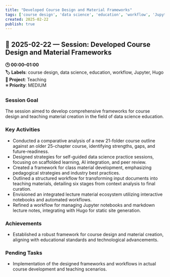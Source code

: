 ```yaml
---
title: "Developed Course Design and Material Frameworks"
tags: ['course design', 'data science', 'education', 'workflow', 'Jupyter', 'Hugo']
created: 2025-02-22
publish: true
---
```


## 📅 2025-02-22 — Session: Developed Course Design and Material Frameworks

**🕒 00:00–01:00**  
**🏷️ Labels**: course design, data science, education, workflow, Jupyter, Hugo  
**📂 Project**: Teaching  
**⭐ Priority**: MEDIUM  


### Session Goal
The session aimed to develop comprehensive frameworks for course design and teaching material creation in the field of data science education.

### Key Activities
- Conducted a comparative analysis of a new 21-folder course outline against an older 25-chapter course, identifying strengths, gaps, and future-readiness.
- Designed strategies for self-guided data science practice sessions, focusing on scaffolded learning, AI integration, and peer review.
- Created a framework for class material development, emphasizing pedagogical strategies and industry best practices.
- Outlined a structured workflow for transforming input documents into teaching materials, detailing six stages from context analysis to final curation.
- Envisioned an integrated lecture material ecosystem utilizing interactive notebooks and automated workflows.
- Refined a workflow for managing Jupyter notebooks and markdown lecture notes, integrating with Hugo for static site generation.

### Achievements
- Established a robust framework for course design and material creation, aligning with educational standards and technological advancements.

### Pending Tasks
- Implementation of the designed frameworks and workflows in actual course development and teaching scenarios.
